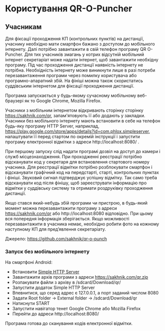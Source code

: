 # Користування QR-O-Puncher

## Учасникам

Для фіксації проходження КП (контрольних пунктів) на дистанції, учаснику необхідно мати смартфон бажано з доступом до мобільного інтернету. Далі потрібно завантажити в свій телефон програму QR O-Puncher. Для тих учасників змагань у котрих відсутній мобільний інтернет секретаріат може надати інтернет, щоб завантажити необхідну програму. Під час проходження дистанції наявність інтернету не потрібна. Необхідність інтернету може виникнути лише в разі потреби перезавантаження програми через помилку користувача або програмно-апаратний збій. На фініші можна також скористатись суддівським інтернетом для фіксації проходження дистанції.

Програма запускається у будь-якому сучасному мобільному веб-браузері як то Google Chrome, Mozilla Firefox.

Учасники з мобільним інтернетом відкривають сторінку сторінку https://sakhnik.com/qr, запам'ятовують її або додають у закладки.
Учасники без мобільного інтернету мають встановити в себе на телефон будь-яку програму HTTP Server, наприклад, https://play.google.com/store/apps/details?id=com.phlox.simpleserver, налаштувати її перед стартом по окремій інструкції і запустити програму електронної відмітки з адреси http://localhost:8080/ .

При першому запуску слід надати програмі дозвіл на доступ до камери і служб місцезнаходження. При проходженні реєстрації потрібно відсканувати код у секретаря для встановлення стартового номеру учасника. Для реєстрації відмітки потрібно розблокувати смартфон і відсканувати графічний код на передстарті, старті, контрольних пунктах і фініші. Звуковий сигнал підтверджує успішну відмітку. Так само треба відсканувати код після фінішу, щоб зареєструвати інформацію про відмітки у суддівську систему та отримати роздруківку проходження дистанції.

Якщо стався який-небудь збій програми чи пристрою, в будь-який момент можна перезавантажити програму з адреси https://sakhnik.com/qr або http://localhost:8080 відповідно. При цьому вся попередня інформація зберігається. Якщо можливості перезавантажити в учасника немає, необхідно робити фото на кожному наступному КП для пред’явлення секретаріату.

Джерело: https://github.com/sakhnik/qr-o-punch

### Запуск без мобільного інтернету

На смартфоні Android:

* Встановити [Simple HTTP Server](https://play.google.com/store/apps/details?id=com.phlox.simpleserver)
* Завантажити архів програми з адреси https://sakhnik.com/qr.zip
* Розпакувати файли з архіву в /sdcard/Download/qr/
* Запустити додаток Simple HTTP Server
* Впевнитися, що серед адрес є 127.0.0.1, а порт заданий числом 8080
* Задати Root folder -> External folder -> /sdcard/Download/qr
* Натиснути START
* Запустити навігатор тенет Google Chrome або Mozilla Firefox
* Перейти до адреси http://localhost:8080/

Програма готова до сканування кодів електронної відмітки.
